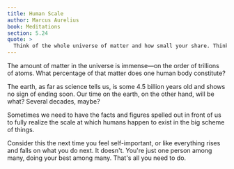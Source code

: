 ```yaml
---
title: Human Scale
author: Marcus Aurelius
book: Meditations
section: 5.24
quote: >
  Think of the whole universe of matter and how small your share. Think about the expanse of time and how brief—almost momentary—the part marked for you. Think of the workings of fate and how infinitesimal your role.
---
```


The amount of matter in the universe is immense—on the order of trillions of atoms. What percentage of that matter does one human body constitute?

The earth, as far as science tells us, is some 4.5 billion years old and shows no sign of ending soon. Our time on the earth, on the other hand, will be what? Several decades, maybe?

Sometimes we need to have the facts and figures spelled out in front of us to fully realize the scale at which humans happen to exist in the big scheme of things.

Consider this the next time you feel self-important, or like everything rises and falls on what you do next. It doesn't. You're just one person among many, doing your best among many. That's all you need to do.
